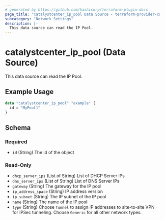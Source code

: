 ```yaml
---
# generated by https://github.com/hashicorp/terraform-plugin-docs
page_title: "catalystcenter_ip_pool Data Source - terraform-provider-catalystcenter"
subcategory: "Network Settings"
description: |-
  This data source can read the IP Pool.
---
```


# catalystcenter_ip_pool (Data Source)

This data source can read the IP Pool.

## Example Usage

```terraform
data "catalystcenter_ip_pool" "example" {
  id = "MyPool1"
}
```

<!-- schema generated by tfplugindocs -->
## Schema

### Required

- `id` (String) The id of the object

### Read-Only

- `dhcp_server_ips` (List of String) List of DHCP Server IPs
- `dns_server_ips` (List of String) List of DNS Server IPs
- `gateway` (String) The gateway for the IP pool
- `ip_address_space` (String) IP address version
- `ip_subnet` (String) The IP subnet of the IP pool
- `name` (String) The name of the IP pool
- `type` (String) Choose `Tunnel` to assign IP addresses to site-to-site VPN for IPSec tunneling. Choose `Generic` for all other network types.
